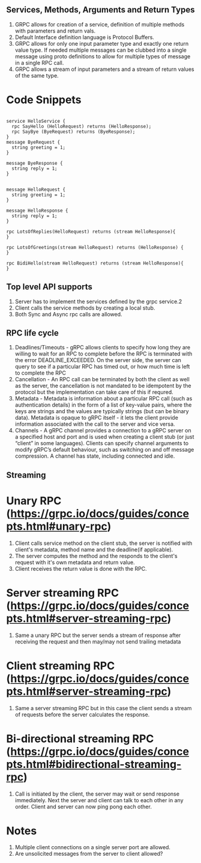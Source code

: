 ## Services, Methods, Arguments and Return Types

1. GRPC allows for creation of a service, definition of multiple methods with parameters and return vals.
2. Default Interface definition language is Protocol Buffers.
3. GRPC allows for only one input parameter type and exactly one return value type. If needed multiple messages can be clubbed into a single message using proto definitions to allow for multiple types of message in a single RPC call.
4. GRPC allows a stream of input parameters and a stream of return values of the same type.

# Code Snippets
~~~~

service HelloService {
  rpc SayHello (HelloRequest) returns (HelloResponse);
  rpc SayBye (ByeRequest) returns (ByeResponse);
}
message ByeRequest {
  string greeting = 1;
}

message ByeResponse {
  string reply = 1;
}


message HelloRequest {
  string greeting = 1;
}

message HelloResponse {
  string reply = 1;
}

rpc LotsOfReplies(HelloRequest) returns (stream HelloResponse){
}

rpc LotsOfGreetings(stream HelloRequest) returns (HelloResponse) {
}

rpc BidiHello(stream HelloRequest) returns (stream HelloResponse){
}

~~~~

## Top level API supports
1. Server has to implement the services defined by the grpc service.2
2. Client calls the service methods by creating a local stub.
3. Both Sync and Async rpc calls are allowed.

## RPC life cycle
1. Deadlines/Timeouts - gRPC allows clients to specify how long they are willing to wait for an RPC to complete before the RPC is terminated with the error DEADLINE_EXCEEDED. On the server side, the server can query to see if a particular RPC has timed out, or how much time is left to complete the RPC
2. Cancellation - An RPC call can be terminated by both the client as well as the server, the cancellation is not mandated to be idempotent by the protocol but the implementation can take care of this if requred.
3. Metadata - Metadata is information about a particular RPC call (such as authentication details) in the form of a list of key-value pairs, where the keys are strings and the values are typically strings (but can be binary data). Metadata is opaque to gRPC itself - it lets the client provide information associated with the call to the server and vice versa.
4. Channels - A gRPC channel provides a connection to a gRPC server on a specified host and port and is used when creating a client stub (or just “client” in some languages). Clients can specify channel arguments to modify gRPC’s default behaviour, such as switching on and off message compression. A channel has state, including connected and idle.

## Streaming 

# Unary RPC (https://grpc.io/docs/guides/concepts.html#unary-rpc)
1. Client calls service method on the client stub, the server is notified with client's metadata, method name and the deadline(if applicable). 
2. The server computes the method and the responds to the client's request with it's own metadata and return value.
3. Client receives the return value is done with the RPC.

# Server streaming RPC (https://grpc.io/docs/guides/concepts.html#server-streaming-rpc)
1. Same a unary RPC but the server sends a stream of response after receiving the request and then may/may not send trailing metadata

# Client streaming RPC (https://grpc.io/docs/guides/concepts.html#server-streaming-rpc)
1. Same a server streaming RPC but in this case the client sends a stream of requests before the server calculates the response.

# Bi-directional streaming RPC (https://grpc.io/docs/guides/concepts.html#bidirectional-streaming-rpc)
1. Call is initiated by the client, the server may wait or send response immediately. Next the server and client can talk to each other in any order. Client and server can now ping pong each other.

# Notes
1. Multiple client connections on a single server port are allowed.
2. Are unsolicited messages from the server to client allowed?
